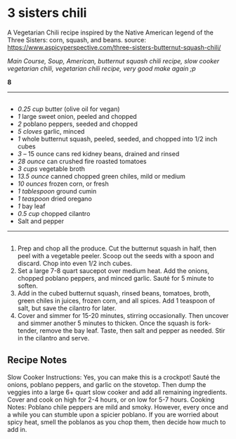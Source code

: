 # 3 sisters chili


A Vegetarian Chili recipe inspired by the Native American legend of the Three Sisters: corn, squash, and beans.
source: https://www.aspicyperspective.com/three-sisters-butternut-squash-chili/

*Main Course, Soup, American, butternut squash chili recipe, slow cooker vegetarian chili, vegetarian chili recipe, very good make again ;p*

**8**

---

## 

- *0.25 cup* butter (olive oil for vegan)
- *1* large sweet onion, peeled and chopped
- *2* poblano peppers, seeded and chopped
- *5 cloves* garlic, minced
- *1* whole butternut squash, peeled, seeded, and chopped into 1/2 inch cubes
- *3* – 15 ounce cans red kidney beans, drained and rinsed
- *28 ounce* can crushed fire roasted tomatoes
- *3 cups* vegetable broth
- *13.5 ounce* canned chopped green chiles, mild or medium
- *10 ounces* frozen corn, or fresh
- *1 tablespoon* ground cumin
- *1 teaspoon* dried oregano
- *1* bay leaf
- *0.5 cup* chopped cilantro
- Salt and pepper

---

## 
1. Prep and chop all the produce. Cut the butternut squash in half, then peel with a vegetable peeler. Scoop out the seeds with a spoon and discard. Chop into even 1/2 inch cubes.
2. Set a large 7-8 quart saucepot over medium heat. Add the onions, chopped poblano peppers, and minced garlic. Sauté for 5 minute to soften.
3. Add in the cubed  butternut squash, rinsed beans, tomatoes, broth, green chiles in juices, frozen corn, and all spices. Add 1 teaspoon of salt, but save the cilantro for later.
4. Cover and simmer for 15-20 minutes, stirring occasionally. Then uncover and simmer another 5 minutes to thicken. Once the squash is fork-tender, remove the bay leaf. Taste, then salt and pepper as needed. Stir in the cilantro and serve.

## Recipe Notes

Slow Cooker Instructions: Yes, you can make this is a crockpot! Sauté the onions, poblano peppers, and garlic on the stovetop. Then dump the veggies into a large 6+ quart slow cooker and add all remaining ingredients. Cover and cook on high for 2-4 hours, or on low for 5-7 hours.
Cooking Notes: Poblano chile peppers are mild and smoky. However, every once and a while you can stumble upon a spicier poblano. If you are worried about spicy heat, smell the poblanos as you chop them, then decide how much to add in.
